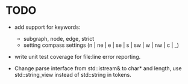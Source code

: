 # TODO

- add support for keywords:
    - subgraph, node, edge, strict
    - setting compass settings (n | ne | e | se | s | sw | w | nw | c | _)

- write unit test coverage for file:line error reporting.

- Change parse interface from std::istream& to char* and length, use std::string_view instead of std::string in tokens. 
